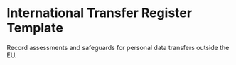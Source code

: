 # International Transfer Register Template

Record assessments and safeguards for personal data transfers outside the EU.
